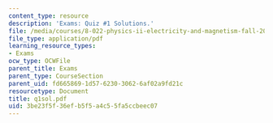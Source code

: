 ```yaml
---
content_type: resource
description: 'Exams: Quiz #1 Solutions.'
file: /media/courses/8-022-physics-ii-electricity-and-magnetism-fall-2002/3be23f5f36efb5f5a4c55fa5ccbeec07_q1sol.pdf
file_type: application/pdf
learning_resource_types:
- Exams
ocw_type: OCWFile
parent_title: Exams
parent_type: CourseSection
parent_uid: fd665869-1d57-6230-3062-6af02a9fd21c
resourcetype: Document
title: q1sol.pdf
uid: 3be23f5f-36ef-b5f5-a4c5-5fa5ccbeec07
---
```

